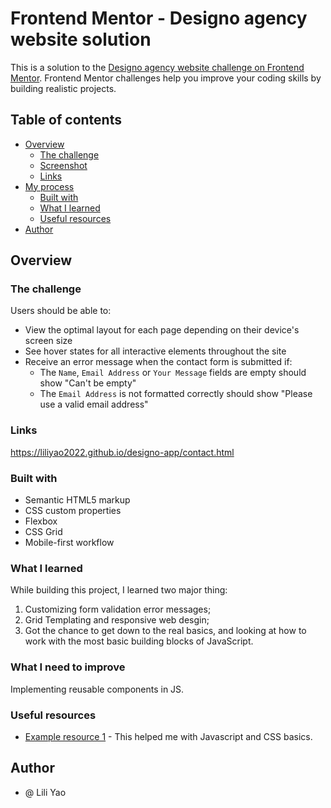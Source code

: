 # Frontend Mentor - Designo agency website solution

This is a solution to the [Designo agency website challenge on Frontend Mentor](https://www.frontendmentor.io/challenges/designo-multipage-website-G48K6rfUT). Frontend Mentor challenges help you improve your coding skills by building realistic projects. 

## Table of contents

- [Overview](#overview)
  - [The challenge](#the-challenge)
  - [Screenshot](#screenshot)
  - [Links](#links)
- [My process](#my-process)
  - [Built with](#built-with)
  - [What I learned](#what-i-learned)
  - [Useful resources](#useful-resources)
- [Author](#author)

## Overview

### The challenge

Users should be able to:

- View the optimal layout for each page depending on their device's screen size
- See hover states for all interactive elements throughout the site
- Receive an error message when the contact form is submitted if:
  - The `Name`, `Email Address` or `Your Message` fields are empty should show "Can't be empty"
  - The `Email Address` is not formatted correctly should show "Please use a valid email address"


### Links
https://liliyao2022.github.io/designo-app/contact.html


### Built with

- Semantic HTML5 markup
- CSS custom properties
- Flexbox
- CSS Grid
- Mobile-first workflow

### What I learned

While building this project, I learned two major thing:
  1. Customizing form validation error messages;
  2. Grid Templating and responsive web desgin;
  3. Got the chance to get down to the real basics, and looking at how to work with the most basic building blocks of JavaScript.

### What I need to improve
  Implementing reusable components in JS.

### Useful resources

- [Example resource 1](https://developer.mozilla.org/en-US/docs/Learn/JavaScript/First_steps) - This helped me with Javascript and CSS basics.

## Author

- @ Lili Yao
